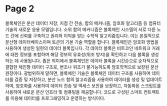 # Page 2

블록체인은 분산 데이터 저장, 지점 간 전송, 합의 메커니즘, 암호화 알고리즘 등 컴퓨터 기술의 새로운 응용 모델입니다. 소위 합의 메커니즘은 블록체인 시스템의 서로 다른 노드 간에 신뢰를 구축하고 권리와 이익을 얻는 수학적 알고리즘입니다. 이는 본질적으로 분산형 데이터베이스이며 토큰의 기본 기술 역할을 합니다. 블록체인은 암호화 방법을 사용하여 생성된 일련의 데이터 블록입니다. 각 데이터 블록은 비트코인 ​​네트워크 거래에 대한 정보를 포함하며 해당 정보의 유효성(위조 방지)을 확인하고 다음 블록을 생성하는 데 사용됩니다. 좁은 의미에서 블록체인은 데이터 블록을 시간순으로 순차적으로 결합한 체인형 데이터 구조로, 변조나 위조가 불가능하도록 암호학적으로 보장된 분산 원장이다. 광범위하게 말하면, 블록체인 기술은 블록체인 데이터 구조를 사용하여 데이터를 검증 및 저장하고, 분산 노드 합의 알고리즘을 사용하여 데이터를 생성 및 업데이트하며, 암호화를 사용하여 데이터 전송 및 액세스 보안을 보장하고, 자동화된 스크립트를 사용하여 새로운 분산 인프라 및 컴퓨팅을 제공합니다. 코드로 구성된 스마트 컨트랙트를 이용해 데이터를 프로그래밍하고 운영하는 방식이다.
